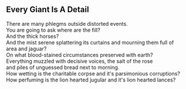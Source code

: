 Every Giant Is A Detail
-----------------------
There are many phlegms outside distorted events.  
You are going to ask where are the fill?  
And the thick horses?  
And the mist serene splattering its curtains and mourning them full of  
area and jaguar?  
On what blood-stained circumstances preserved with earth?  
Everything muzzled with decisive voices, the salt of the rose  
and piles of unguessed bread next to morning.  
How wetting is the charitable corpse and it's parsimonious corruptions?  
How perfuming is the lion hearted jugular and it's lion hearted lances?  
